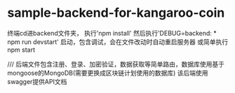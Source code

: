 # sample-backend-for-kangaroo-coin
终端cd进backend文件夹， 执行'npm install'
然后执行'DEBUG=backend: * npm run devstart' 启动，包含调试，会在文件改动时自动重启服务器
或简单执行 npm start


///
后端文件包含注册、登录、加密验证，数据获取等简单路由，数据库使用基于mongoose的MongoDB(需要更换成区块链计划使用的数据库)
该后端使用swagger提供API文档